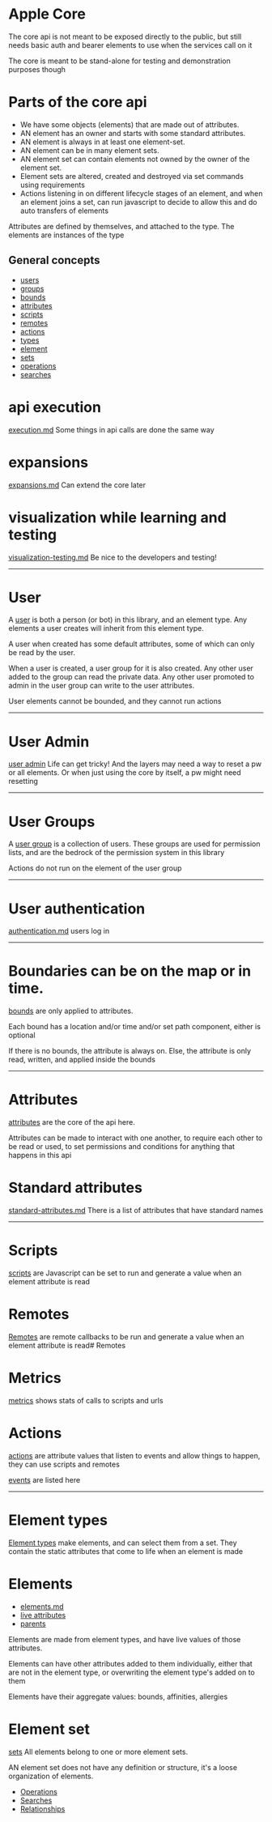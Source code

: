 # Apple Core

The core api is not meant to be exposed directly to the public, but still needs basic auth and bearer elements to use when the services call on it

The core is meant to be stand-alone for testing and demonstration purposes though

# Parts of the core api

* We have some objects (elements) that are made out of attributes.
* AN element has an owner and starts with some standard attributes. 
* AN element is always in at least one element-set.
* AN element can be in many element sets.
* AN element set can contain elements not owned by the owner of the element set.
* Element sets are altered, created and destroyed via set commands using requirements
* Actions listening in on different lifecycle stages of an element, and when an element joins a set, can run javascript to decide to allow this and do auto transfers of elements

Attributes are defined by themselves, and attached to the type. The elements are instances of the type


## General concepts


* [users](core-concepts/users.md)
* [groups](core-concepts/groups.md)
* [bounds](core-concepts/bounds.md)
* [attributes](core-concepts/attributes.md)
* [scripts](core-concepts/scripts.md)
* [remotes](core-concepts/remotes.md)
* [actions](core-concepts/actions.md)
* [types](core-concepts/types.md)
* [element](core-concepts/element.md)
* [sets](core-concepts/sets.md)
* [operations](core-concepts/operations.md)
* [searches](core-concepts/searches.md)



# api execution
[execution.md](core-api-general/execution.md)
Some things in api calls are done the same way

# expansions
[expansions.md](core-api-general/expansions.md)
Can extend the core later

# visualization while learning and testing
[visualization-testing.md](core-api-general/visualization-testing.md)
Be nice to the developers and testing!


----------------------------------------
# User

A [user](step-0-users-groups/user-overview.md) is both a person (or bot) in this library, and an element type.
Any elements a user creates will inherit from this element type.

A user when created has some default attributes, some of which can only be read by the user.

When a user is created, a user group for it is also created. Any other user added to the group can read the private data.
Any other user promoted to admin in the user group can write to the user attributes.

User elements cannot be bounded, and they cannot run actions

---------------------------------------
# User Admin
[user admin](step-0-users-groups/user-admin-tasks.md)
Life can get tricky! And the layers may need a way to reset a pw or all elements. Or when just using the core by itself, a pw might need resetting


----------------------------------------
# User Groups

A [user group](step-0-users-groups/group-overview.md)  is a collection of users. These groups are used for permission lists, and are the bedrock of the permission system in this library

Actions do not run on the element of the user group


-----------------------------------

# User authentication
[authentication.md](core-api-general/authentication.md)
users log in

------------------------------------

# Boundaries can be on the map or in time.

[bounds](step-1-bounds/bound-overview.md) are only applied to attributes.

Each bound has a location and/or time and/or set path component, either is optional

If there is no bounds, the attribute is always on. Else, the attribute is only read, written, and applied inside the bounds

----------------------------------------

# Attributes

[attributes](step-2-attributes/attribute-overview.md) are the core of the api here.

Attributes can be made to interact with one another, to require each other to be read or used, to set permissions and conditions for anything that happens in this api


# Standard attributes
[standard-attributes.md](step-2-attributes/standard-attributes.md)
There is a list of attributes that have standard names

----------------------------------------------------

# Scripts
[scripts](step-3-scripts-remotes/script-overview.md) are Javascript can be set to run and generate a value when an element attribute is read

# Remotes
[Remotes](step-3-scripts-remotes/remote-overview.md) are remote callbacks to be run and generate a value when an element attribute is read# Remotes

# Metrics
[metrics](step-3-scripts-remotes/metrics-tasks.md) shows stats of calls to scripts and urls

# Actions
[actions](step-4-actions/action-overview.md)
are attribute values that listen to events and allow things to happen, they can use scripts and remotes

[events](step-4-actions/events.md) are listed here

---------------------------------------------------------

# Element types

[Element types](step-5-types/type-overview.md)
make elements, and can select them from a set.
They contain the static attributes that come to life when an element is made


# Elements
* [elements.md](step-6-elements/element-overview.md)
* [live attributes](step-6-elements/live-attribute-overview.md)
* [parents](step-6-elements/live-parent-overview.md)

Elements are made from element types, and have live values of those attributes. 

Elements can have other attributes added to them individually, either that are not in the element type, or overwriting the element type's added on to them

Elements have their aggregate values: bounds, affinities, allergies


# Element set
[sets](step-7-sets/set-overview.md)
All elements belong to one or more element sets.

AN element set does not have any definition or structure, it's a loose organization of elements.

* [Operations](step-7-sets/operations-overview.md)
* [Searches](step-7-sets/set-overview.md)
* [Relationships](step-7-sets/relationship-overview.md)





